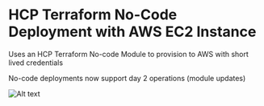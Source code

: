 # HCP Terraform No-Code Deployment with AWS EC2 Instance

Uses an HCP Terraform No-code Module to provision to AWS with short lived credentials

No-code deployments now support day 2 operations (module updates)

![Alt text](/images/no-code-workflow.png "HCP Terraform No-code Workflow")

